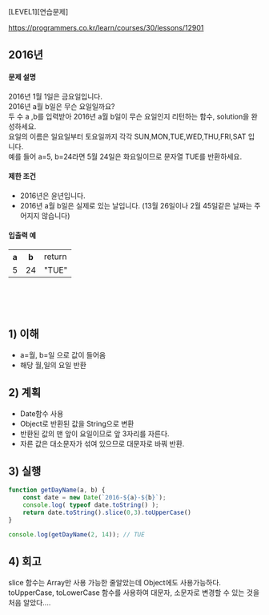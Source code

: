 [LEVEL1][연습문제]

https://programmers.co.kr/learn/courses/30/lessons/12901

## 2016년

#### 문제 설명
2016년 1월 1일은 금요일입니다. <br>
2016년 a월 b일은 무슨 요일일까요?  <br>
두 수 a ,b를 입력받아 2016년 a월 b일이 무슨 요일인지 리턴하는 함수, solution을 완성하세요. <br> 
요일의 이름은 일요일부터 토요일까지 각각 SUN,MON,TUE,WED,THU,FRI,SAT 입니다.  <br>
예를 들어 a=5, b=24라면 5월 24일은 화요일이므로 문자열 TUE를 반환하세요.

#### 제한 조건
- 2016년은 윤년입니다.
- 2016년 a월 b일은 실제로 있는 날입니다. (13월 26일이나 2월 45일같은 날짜는 주어지지 않습니다)

#### 입출력 예
<table>
<tr>
<th>a</th>
<th>b</th>
<td>return</td>
</tr>
<tr>
<td>5</td>
<td>24</td>
<td>"TUE"</td>
</tr>
</table>

<br><br><br>

## 1) 이해
- a=월, b=일 으로 값이 들어옴
- 해당 월,일의 요일 반환
 
## 2) 계획
- Date함수 사용
- Object로 반환된 값을 String으로 변환
- 반환된 값의 맨 앞이 요일이므로 앞 3자리를 자른다.
- 자른 값은 대소문자가 섞여 있으므로 대문자로 바꿔 반환.

## 3) 실행
```javascript
function getDayName(a, b) {
    const date = new Date(`2016-${a}-${b}`);
    console.log( typeof date.toString() );
    return date.toString().slice(0,3).toUpperCase()
}

console.log(getDayName(2, 14)); // TUE
```

## 4) 회고
slice 함수는 Array만 사용 가능한 줄알았는데 Object에도 사용가능하다.
toUpperCase, toLowerCase 함수를 사용하여 대문자, 소문자로 변경할 수 있는 것을 처음 알았다....